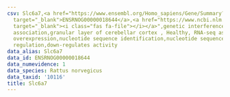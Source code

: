 ```yaml
---
csv: Slc6a7,<a href="https://www.ensembl.org/Homo_sapiens/Gene/Summary?db=core;g=ENSRNOG00000018644"
  target="_blank">ENSRNOG00000018644</a>,<a href="https://www.ncbi.nlm.nih.gov/pubmed/30467350"
  target="_blank"><i class="fas fa-file"></i></a>",genetic interference,functional
  association,granular layer of cerebellar cortex , Healthy, RNA-seq assay, hsf-1
  overexpression,nucleotide sequence identification,nucleotide sequence identification,transcriptional
  regulation,down-regulates activity
data_alias: Slc6a7
data_id: ENSRNOG00000018644
data_numevidence: 1
data_species: Rattus norvegicus
data_taxid: '10116'
title: Slc6a7
---
```


